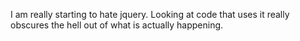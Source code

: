 <!--
id: 1124748284
link: http://kevinisom.info/post/1124748284/i-am-really-starting-to-hate-jquery-looking-at
slug: i-am-really-starting-to-hate-jquery-looking-at
date: Wed Sep 15 2010 16:16:42 GMT+1200 (NZST)
raw: {"blog_name":"kevinisom","id":1124748284,"post_url":"http://kevinisom.info/post/1124748284/i-am-really-starting-to-hate-jquery-looking-at","slug":"i-am-really-starting-to-hate-jquery-looking-at","type":"text","date":"2010-09-15 04:16:42 GMT","timestamp":1284524202,"state":"published","format":"html","reblog_key":"BSZGdY7b","tags":[],"short_url":"http://tmblr.co/Zw68Yy132aly","highlighted":[],"feed_item":"http://twitter.com/kev_nz/statuses/24513412106","from_feed_id":"650289","note_count":0,"title":null,"body":"<p>I am really starting to hate jquery. Looking at code that uses it really obscures the hell out of what is actually happening.</p>"}
publish: 2010-09-015
tags: 
title: null
-->


I am really starting to hate jquery. Looking at code that uses it really
obscures the hell out of what is actually happening.


